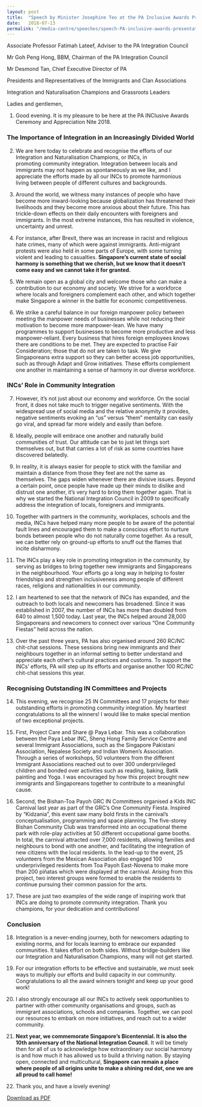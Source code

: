 ```yaml
---
layout: post
title:  "Speech by Minister Josephine Teo at the PA Inclusive Awards Presentation Ceremony on 13 July 2018"
date:   2018-07-13
permalink: "/media-centre/speeches/speech-PA-inclusive-awards-presentation-ceremony"
---
```


Associate Professor Fatimah Lateef, Adviser to the PA Integration Council

Mr Goh Peng Hong, BBM, Chairman of the PA Integration Council

Mr Desmond Tan, Chief Executive Director of PA

Presidents and Representatives of the Immigrants and Clan Associations

Integration and Naturalisation Champions and Grassroots Leaders

Ladies and gentlemen,    

1. Good evening. It is my pleasure to be here at the PA INClusive Awards Ceremony and Appreciation Nite 2018.  

### The Importance of Integration in an Increasingly Divided World

2. We are here today to celebrate and recognise the efforts of our Integration and Naturalisation Champions, or INCs, in          
promoting community integration. Integration between locals and immigrants may not happen as spontaneously as we like,    and I appreciate the efforts made by all our INCs to promote harmonious living between people of different cultures and 
backgrounds.  
 
3. Around the world, we witness many instances of people who have become more inward-looking because globalization has threatened their livelihoods and they become more anxious about their future. This has trickle-down effects on their daily encounters with foreigners and immigrants. In the most extreme instances, this has resulted in violence, uncertainty and unrest.

4. For instance, after Brexit, there was an increase in racist and religious hate crimes, many of which were against immigrants. Anti-migrant protests were also held in some parts of Europe, with some turning violent and leading to casualties. **Singapore’s current state of social harmony is something that we cherish, but we know that it doesn’t come easy and we cannot take it for granted.**    

5. We remain open as a global city and welcome those who can make a contribution to our economy and society.  We strive for a workforce where locals and foreigners complement each other, and which together make Singapore a winner in the battle for economic competitiveness.

6. We strike a careful balance in our foreign manpower policy between meeting the manpower needs of businesses while not reducing their motivation to become more manpower-lean.   We have many programmes to support businesses to become more productive and less manpower-reliant. Every business that hires foreign employees knows there are conditions to be met.  They are expected to practise Fair Consideration; those that do not are taken to task.  We give Singaporeans extra support so they can better access job opportunities, such as through Adapt and Grow initiatives.  These efforts complement one another in maintaining a sense of harmony in our diverse workforce.


### INCs’ Role in Community Integration
    
    
7. However, it’s not just about our economy and workforce.  On the social front, it does not take much to trigger negative sentiments.  With the widespread use of social media and the relative anonymity it provides, negative sentiments evoking an “us” versus “them” mentality can easily go viral, and spread far more widely and easily than before.

8. Ideally, people will embrace one another and naturally build communities of trust.  Our attitude can be to just let things sort themselves out, but that carries a lot of risk as some countries have discovered belatedly. 

9. In reality, it is always easier for people to stick with the familiar and maintain a distance from those they feel are not the same as themselves.  The gaps widen whenever there are divisive issues. Beyond a certain point, once people have made up their minds to dislike and distrust one another, it’s very hard to bring them together again.  That is why we started the National Integration Council in 2009 to specifically address the integration of locals, foreigners and immigrants. 

10. Together with partners in the community, workplaces, schools and the media, INCs have helped many more people to be aware of the potential fault lines and encouraged them to make a conscious effort to nurture bonds between people who do not naturally come together.  As a result, we can better rely on ground-up efforts to snuff out the flames that incite disharmony.

11. The INCs play a key role in promoting integration in the community, by serving as bridges to bring together new immigrants and Singaporeans in the neighbourhood. Your efforts go a long way in helping to foster friendships and strengthen inclusiveness among people of different races, religions and nationalities in our community.

12. I am heartened to see that the network of INCs has expanded, and the outreach to both locals and newcomers has broadened. Since it was established in 2007, the number of INCs has more than doubled from 640 to almost 1,500 today. Last year, the INCs helped around 28,000 Singaporeans and newcomers to connect over various “One Community Fiestas” held across the nation.

13. Over the past three years, PA has also organised around 260 RC/NC chit-chat sessions. These sessions bring new immigrants and their neighbours together in an informal setting to better understand and appreciate each other’s cultural practices and customs. To support the INCs’ efforts, PA will step up its efforts and organise another 100 RC/NC chit-chat sessions this year.

### Recognising Outstanding IN Committees and Projects
    
14. This evening, we recognise 25 IN Committees and 17 projects for their outstanding efforts in promoting community integration. My heartiest congratulations to all the winners! I would like to make special mention of two exceptional projects.

15. First, Project Care and Share @ Paya Lebar. This was a collaboration between the Paya Lebar INC, Sheng Hong Family Service Centre and several Immigrant Associations, such as the Singapore Pakistani Association, Nepalese Society and Indian Women’s Association. Through a series of workshops, 50 volunteers from the different Immigrant Associations reached out to over 300 underprivileged children and bonded over activities such as reading, baking, Batik painting and Yoga. I was encouraged by how this project brought new immigrants and Singaporeans together to contribute to a meaningful cause.

16. Second, the Bishan-Toa Payoh GRC IN Committees organised a Kids INC Carnival last year as part of the GRC’s One Community Fiesta. Inspired by “Kidzania”, this event saw many bold firsts in the carnival’s conceptualisation, programming and space planning. The five-storey Bishan Community Club was transformed into an occupational theme park with role-play activities at 50 different occupational game booths. In total, the carnival attracted over 7,000 residents, allowing families and neighbours to bond with one another, and facilitating the integration of new citizens with the local residents. In the lead-up to the event, 25 volunteers from the Mexican Association also engaged 100 underprivileged residents from Toa Payoh East-Novena to make more than 200 piñatas which were displayed at the carnival. Arising from this project, two interest groups were formed to enable the residents to continue pursuing their common passion for the arts.

17. These are just two examples of the wide range of inspiring work that INCs are doing to promote community integration. Thank you champions, for your dedication and contributions!

### Conclusion

18. Integration is a never-ending journey, both for newcomers adapting to existing norms, and for locals learning to embrace our expanded communities.  It takes effort on both sides.  Without bridge-builders like our Integration and Naturalisation Champions, many will not get started.

19. For our integration efforts to be effective and sustainable, we must seek ways to multiply our efforts and build capacity in our community.  Congratulations to all the award winners tonight and keep up your good work!

20. I also strongly encourage all our INCs to actively seek opportunities to partner with other community organisations and groups, such as immigrant associations, schools and companies. Together, we can pool our resources to embark on more initiatives, and reach out to a wider community.

21. **Next year, we commemorate Singapore’s Bicentennial. It is also the 10th anniversary of the National Integration Council.** It will be timely then for all of us to acknowledge how extraordinary our social harmony is and how much it has allowed us to build a thriving nation.   By staying open, connected and multicultural, **Singapore can remain a place where people of all origins unite to make a shining red dot, one we are all proud to call home!**

22. Thank you, and have a lovely evening!

[Download as PDF](https://github.com/isomerpages/isomerpages-stratgroup/raw/master/images/Speeches/speech-by-minister-josephine-teo-at-the-pa-inclusive-awards-presentation-ceremony-on-13-july-2018.pdf)

